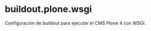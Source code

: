 buildout.plone.wsgi
===================

Configuración de buildout para ejecutar el CMS Plone 4 con WSGI.
